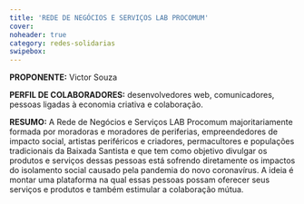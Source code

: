 ```yaml
---
title: 'REDE DE NEGÓCIOS E SERVIÇOS LAB PROCOMUM'
cover: 
noheader: true
category: redes-solidarias
swipebox: 
---
```

  
**PROPONENTE:**
Victor Souza
  
**PERFIL DE COLABORADORES:** desenvolvedores web, comunicadores, pessoas ligadas à economia criativa e colaboração.
  
**RESUMO:**
A Rede de Negócios e Serviços LAB Procomum majoritariamente formada por moradoras e moradores de periferias, empreendedores de impacto social, artistas periféricos e criadores, permacultores e populações tradicionais da Baixada Santista e que tem como objetivo divulgar os produtos e serviços dessas pessoas está sofrendo diretamente os impactos do isolamento social causado pela pandemia do novo coronavírus.
A ideia é montar uma plataforma na qual essas pessoas possam oferecer seus serviços e produtos e também estimular a colaboração mútua. 
